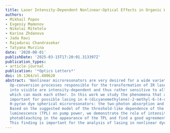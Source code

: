 ```yaml
---
title: Laser Intensity-Dependent Nonlinear-Optical Effects in Organic WGM Cavity Microstructures
authors:
- Mikhail Popov
- Evgeniy Mamonov
- Nikolai Mitetelo
- Karina Zhdanova
- Jada Ravi
- Rajadurai Chandrasekar
- Tatyana Murzina
date: '2020-08-01'
publishDate: '2025-03-15T17:20:01.313397Z'
publication_types:
- article-journal
publication: '*Optics Letters*'
doi: 10.1364/ol.400620
abstract: 'Nonlinear microresonators are very desired for a wide variety of applications.
  Up-conversion processes responsible for the transformation of IR laser radiation
  into visible are intensity-dependent and thus rather sensitive to all involved effects,
  which can mask each other. In this work we study the phenomena that are the most
  important for possible lasing in 4-(dicyanomethylene)-2-methyl-6-(4-dimethylaminostyryl)-4
  H-pyran dye spherical microresonators: the two-photon absorption and photobleaching.
  Based on the suggested model of the threshold-like dependence of the two-photon
  luminescence (TPL) on pump power, we demonstrate the role of intensity-dependent
  photobleaching in the appearance of the TPL and find a good agreement with the experiment.
  This finding is important for the analysis of lasing in nonlinear dye-based resonators.'
---
```

